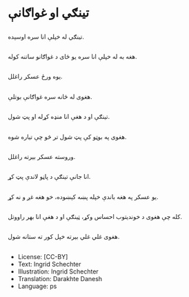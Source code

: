 # تینګي او غواګانې

##
تینګي له خپلې انا سره اوسېده.

##
هغه به له خپلې انا سره یو ځای د غواګانو ساتنه کوله.

##
یوه ورځ عسکر راغلل.

##
هغوی له ځانه سره غواګانې بوتلې.

##
تینګې او د هغې انا منډه کړله او پټ شول.

##
هغوی په بوټو کې پټ شول تر څو چې تیاره شوه.

##
وروسته عسکر بیرته راغلل.

##
انا جانې تینګې د پاڼو لاندې پټ کړ.

##
یو عسکر په هغه باندې خپله پښه کېښوده، خو هغه غږ و نه کړ.

##
کله چې هغوی د خوندیتوب احساس وکړ، ټینګې او د هغې انا بهر راووتل.

##
هغوی غلي غلي بیرته خپل کور ته ستانه شول.

##
* License: [CC-BY]
* Text: Ingrid Schechter
* Illustration: Ingrid Schechter
* Translation: Darakhte Danesh
* Language: ps
